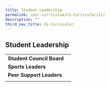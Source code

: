 ```yaml
---
title: Student Leadership
permalink: /our-curriculum/Co-Curricular/sl/
description: ""
third_nav_title: Co Curricular
---
```

## Student Leadership

|   |   |
|---|---|
| **Student Council Board**  |   |
| **Sports Leaders**  |   |
| **Peer Support Leaders**  |   |
|   |   |
